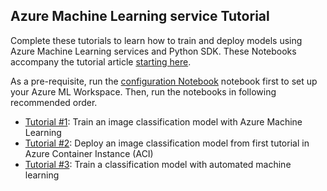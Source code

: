 ## Azure Machine Learning service Tutorial

Complete these tutorials to learn how to train and deploy models using Azure Machine Learning services and Python SDK. These Notebooks accompany the tutorial article [starting here]([https://docs.microsoft.com/en-us/azure/machine-learning/service/tutorial-train-models-with-aml]).

As a pre-requisite, run the [configuration Notebook](../configuration.ipynb) notebook first to set up your Azure ML Workspace. Then, run the notebooks in following recommended order.

 * [Tutorial #1](train-models.ipynb): Train an image classification model with Azure Machine Learning
 * [Tutorial #2](deploy-models.ipynb):  Deploy an image classification model from first tutorial in Azure Container Instance (ACI)
 * [Tutorial #3](auto-train-models.ipynb): Train a classification model with automated machine learning
